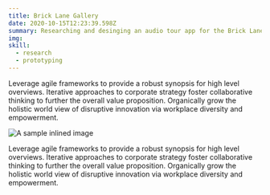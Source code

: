 ```yaml
---
title: Brick Lane Gallery
date: 2020-10-15T12:23:39.598Z
summary: Researching and desinging an audio tour app for the Brick Lane Gallery in London.
img: 
skill:
  - research
  - prototyping
---
```

Leverage agile frameworks to provide a robust synopsis for high level overviews. Iterative approaches to corporate strategy foster collaborative thinking to further the overall value proposition. Organically grow the holistic world view of disruptive innovation via workplace diversity and empowerment.

![A sample inlined image](https://source.unsplash.com/random/600x400)

Leverage agile frameworks to provide a robust synopsis for high level overviews. Iterative approaches to corporate strategy foster collaborative thinking to further the overall value proposition. Organically grow the holistic world view of disruptive innovation via workplace diversity and empowerment.